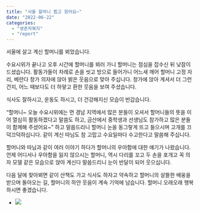 ```yaml
---
title: "서울 할머니 뵙고 왔어요~"
date: "2022-06-22"
categories: 
  - "생존자복지"
  - "report"
---
```


서울에 살고 계신 할머니를 뵈었습니다.

수요시위가 끝나고 오후 시간에 할머니를 뵈러 가니 할머니는 점심을 잡수신 뒤 낮잠이 드셨습니다. 활동가들이 차례로 손을 씻고 방으로 들어가니 어느새 깨어 할머니 고정 자리, 베란다 창가 의자에 앉아 밝은 웃음으로 맞아 주십니다. 창가에 앉아 계셔서 더 그런 건지, 어느 때보다도 더 하얗고 환한 웃음을 보여 주셨습니다.

식사도 잘하시고, 운동도 하시고, 더 건강해지신 모습이 반갑습니다.

“할머니~ 오늘 수요시위에는 먼 경남 지역에서 많은 분들이 오셔서 할머니들의 뜻을 이어 열심히 활동하겠다고 말씀도 하고, 금산에서 중학생과 선생님도 참가하고 많은 분들이 함께해 주셨어요~” 하고 말씀드리니 할머니 눈을 동그랗게 뜨고 들으시며 고개를 끄덕끄덕하십니다. 같이 계신 따님도 참 고맙고 수요일마다 수고한다고 말씀해 주십니다.

할머니와 따님과 같이 여러 이야기 하다가 할머니의 우아함에 대한 얘기가 나왔습니다. 언제 어디서나 우아함을 잃지 않으시는 할머니, 역시 다리를 꼬고 두 손을 포개고 꼭 의자 모델 같은 모습으로 앉아 계신다 말씀드리니 눈이 반달이 되어 웃으십니다.

다음 달에 찾아뵈면 같이 산책도 가고 식사도 하자고 약속하고 할머니의 살뜰한 배웅을 받으며 돌아오는 길, 할머니의 하얀 웃음이 계속 기억에 남습니다. 할머니 오래오래 행복하시면 좋겠습니다.

- ![](https://r2.womenandwar.net/2022/06/사본-Resized_20220622_173246.jpg)
